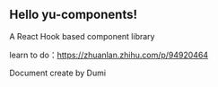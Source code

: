 ## Hello yu-components!

A React Hook based component library

learn to do：https://zhuanlan.zhihu.com/p/94920464

Document create by Dumi
